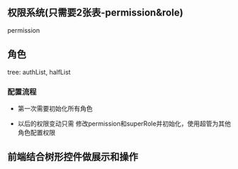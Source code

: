 ## 权限系统(只需要2张表-permission&role)
permission

## 角色
tree: authList, halfList

### 配置流程
- 第一次需要初始化所有角色

- 以后的权限变动只需 修改permission和superRole并初始化，使用超管为其他角色配置权限

## 前端结合树形控件做展示和操作